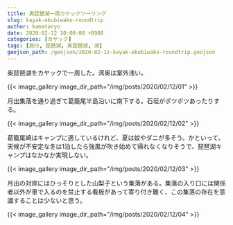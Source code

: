 ```yaml
---
title: 奥琵琶湖一周カヤックツーリング
slug: kayak-okubiwako-roundtrip
author: kamataryo
date: 2020-02-12 10:00:00 +0900
categories: [カヤック]
tags: [旅行, 琵琶湖, 奥琵琶湖, 湖]
geojson_path: /geojson/2020-02-12-kayak-okubiwako-roundtrip.geojson
---
```


奥琵琶湖をカヤックで一周した。湾奥は案外浅い。

{{< image_gallery image_dir_path="/img/posts/2020/02/12/01" >}}

月出集落を通り過ぎて葛籠尾半島沿いに南下する。石垣がポツポツあったりする。

{{< image_gallery image_dir_path="/img/posts/2020/02/12/02" >}}

葛籠尾崎はキャンプに適しているけれど、夏は蚊やダニが多そう。かといって、天候が不安定な冬は1泊したら強風が吹き始めて帰れなくなりそうで、琵琶湖キャンプはなかなか実現しない。

{{< image_gallery image_dir_path="/img/posts/2020/02/12/03" >}}

月出の対岸にはひっそりとした山梨子という集落がある。集落の入り口には関係者以外が車で入るのを禁止する看板があって寄り付き難く、この集落の存在を意識することは少ないと思う。

{{< image_gallery image_dir_path="/img/posts/2020/02/12/04" >}}
